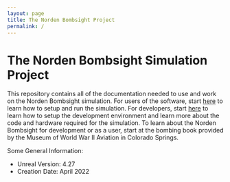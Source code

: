 ```yaml
---
layout: page
title: The Norden Bombsight Project
permalink: /
---
```


# The Norden Bombsight Simulation Project

This repository contains all of the documentation needed to use and work on the Norden Bombsight simulation. For users of the software, start [here](User-Docs/user-docs.md) to learn how to setup and run the simulation. For developers, start [here](Development-Docs/development.md) to learn how to setup the development environment and learn more about the code and hardware required for the simulation. To learn about the Norden Bombsight for development or as a user, start at the bombing book provided by the Museum of World War II Aviation in Colorado Springs.

Some General Information:

- Unreal Version: 4.27
- Creation Date: April 2022

